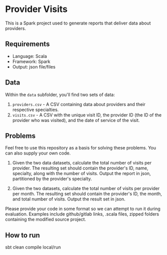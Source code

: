 # Provider Visits

This is a Spark project used to generate reports that deliver data about providers.

## Requirements
* Language: Scala
* Framework: Spark
* Output: json file/files 

## Data

Within the `data` subfolder, you'll find two sets of data:

1. `providers.csv` - A CSV containing data about providers and their respective specialties. 
2. `visits.csv` - A CSV with the unique visit ID, the provider ID (the ID of the provider who was visited), and the date of service of the visit. 

## Problems

Feel free to use this repository as a basis for solving these problems. You can also supply your own code.

1. Given the two data datasets, calculate the total number of visits per provider. The resulting set should contain the provider's ID, name, specialty, along with the number of visits. Output the report in json, partitioned by the provider's specialty. 

2. Given the two datasets, calculate the total number of visits per provider per month. The resulting set should contain the provider's ID, the month, and total number of visits. Output the result set in json.

Please provide your code in some format so we can attempt to run it during evaluation. Examples include github/gitlab links, .scala files, zipped folders containing the modified source project.

## How to run

sbt clean compile local/run

